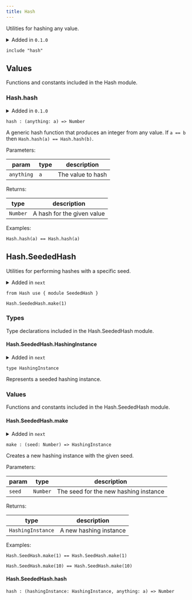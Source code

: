 ```yaml
---
title: Hash
---
```


Utilities for hashing any value.

<details>
<summary>Added in <code>0.1.0</code></summary>
<table>
<thead>
<tr><th>version</th><th>changes</th></tr>
</thead>
<tbody>
<tr><td><code>next</code></td><td>Added SeededHash submodule</td></tr>
</tbody>
</table>
</details>

```grain
include "hash"
```

## Values

Functions and constants included in the Hash module.

### Hash.**hash**

<details disabled>
<summary tabindex="-1">Added in <code>0.1.0</code></summary>
No other changes yet.
</details>

```grain
hash : (anything: a) => Number
```

A generic hash function that produces an integer from any value. If `a == b` then `Hash.hash(a) == Hash.hash(b)`.

Parameters:

|param|type|description|
|-----|----|-----------|
|`anything`|`a`|The value to hash|

Returns:

|type|description|
|----|-----------|
|`Number`|A hash for the given value|

Examples:

```grain
Hash.hash(a) == Hash.hash(a)
```

## Hash.SeededHash

Utilities for performing hashes with a specific seed.

<details disabled>
<summary tabindex="-1">Added in <code>next</code></summary>
No other changes yet.
</details>

```grain
from Hash use { module SeededHash }
```

```grain
Hash.SeededHash.make(1)
```

### Types

Type declarations included in the Hash.SeededHash module.

#### Hash.SeededHash.**HashingInstance**

<details disabled>
<summary tabindex="-1">Added in <code>next</code></summary>
No other changes yet.
</details>

```grain
type HashingInstance
```

Represents a seeded hashing instance.

### Values

Functions and constants included in the Hash.SeededHash module.

#### Hash.SeededHash.**make**

<details disabled>
<summary tabindex="-1">Added in <code>next</code></summary>
No other changes yet.
</details>

```grain
make : (seed: Number) => HashingInstance
```

Creates a new hashing instance with the given seed.

Parameters:

|param|type|description|
|-----|----|-----------|
|`seed`|`Number`|The seed for the new hashing instance|

Returns:

|type|description|
|----|-----------|
|`HashingInstance`|A new hashing instance|

Examples:

```grain
Hash.SeedHash.make(1) == Hash.SeedHash.make(1)
```

```grain
Hash.SeedHash.make(10) == Hash.SeedHash.make(10)
```

#### Hash.SeededHash.**hash**

```grain
hash : (hashingInstance: HashingInstance, anything: a) => Number
```

